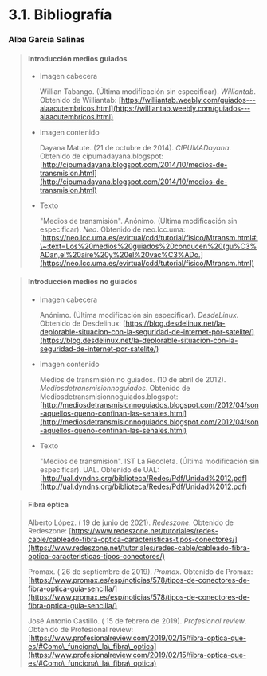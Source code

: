 # 3.1. Bibliografía

### Alba García Salinas

> #### Introducción medios guiados
>
> *   Imagen cabecera
>
>     Willian Tabango. (Última modificación sin especificar). _Williantab_. Obtenido de Williantab: [https://williantab.weebly.com/guiados---alaacutembricos.html](https://williantab.weebly.com/guiados---alaacutembricos.html)
> *   Imagen contenido
>
>     Dayana Matute. (21 de octubre de 2014). _CIPUMADayana_. Obtenido de cipumadayana.blogspot: [http://cipumadayana.blogspot.com/2014/10/medios-de-transmision.html](http://cipumadayana.blogspot.com/2014/10/medios-de-transmision.html)
> *   Texto
>
>     "Medios de transmisión". Anónimo. (Última modificación sin especificar). _Neo_. Obtenido de neo.lcc.uma: [https://neo.lcc.uma.es/evirtual/cdd/tutorial/fisico/Mtransm.html#:\~:text=Los%20medios%20guiados%20conducen%20(gu%C3%ADan,el%20aire%20y%20el%20vac%C3%ADo.](https://neo.lcc.uma.es/evirtual/cdd/tutorial/fisico/Mtransm.html)
>
>

> #### Introducción medios no guiados
>
> *   Imagen cabecera
>
>     Anónimo. (Última modificación sin especificar). _DesdeLinux_. Obtenido de Desdelinux: [https://blog.desdelinux.net/la-deplorable-situacion-con-la-seguridad-de-internet-por-satelite/](https://blog.desdelinux.net/la-deplorable-situacion-con-la-seguridad-de-internet-por-satelite/)
> *   Imagen contenido
>
>     Medios de transmisión no guiados. (10 de abril de 2012). _Mediosdetransmisionnoguiados_. Obtenido de Mediosdetransmisionnoguiados.blogspot: [http://mediosdetransmisionnoguiados.blogspot.com/2012/04/son-aquellos-queno-confinan-las-senales.html](http://mediosdetransmisionnoguiados.blogspot.com/2012/04/son-aquellos-queno-confinan-las-senales.html)
> *   Texto
>
>     "Medios de transmisión". IST La Recoleta. (Última modificación sin especificar). UAL. Obtenido de UAL: [http://ual.dyndns.org/biblioteca/Redes/Pdf/Unidad%2012.pdf](http://ual.dyndns.org/biblioteca/Redes/Pdf/Unidad%2012.pdf)

> #### Fibra óptica
>
> Alberto López. ( 19 de junio de 2021). _Redeszone_. Obtenido de Redeszone: [https://www.redeszone.net/tutoriales/redes-cable/cableado-fibra-optica-caracteristicas-tipos-conectores/](https://www.redeszone.net/tutoriales/redes-cable/cableado-fibra-optica-caracteristicas-tipos-conectores/)
>
> Promax. ( 26 de septiembre de 2019). _Promax_. Obtenido de Promax: [https://www.promax.es/esp/noticias/578/tipos-de-conectores-de-fibra-optica-guia-sencilla/](https://www.promax.es/esp/noticias/578/tipos-de-conectores-de-fibra-optica-guia-sencilla/)
>
> José Antonio Castillo. ( 15 de febrero de 2019). _Profesional review_. Obtenido de Profesional review: [https://www.profesionalreview.com/2019/02/15/fibra-optica-que-es/#Como\_funciona\_la\_fibra\_optica](https://www.profesionalreview.com/2019/02/15/fibra-optica-que-es/#Como\_funciona\_la\_fibra\_optica)
